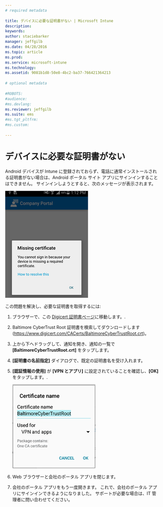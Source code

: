 ```yaml
---
# required metadata

title: デバイスに必要な証明書がない | Microsoft Intune
description:
keywords:
author: staciebarker
manager: jeffgilb
ms.date: 04/28/2016
ms.topic: article
ms.prod:
ms.service: microsoft-intune
ms.technology:
ms.assetid: 9081b1d8-50e8-4bc2-ba37-766421364213

# optional metadata

#ROBOTS:
#audience:
#ms.devlang:
ms.reviewer: jeffgilb
ms.suite: ems
#ms.tgt_pltfrm:
#ms.custom:

---
```



# デバイスに必要な証明書がない
Android デバイスが Intune に登録されておらず、電話に通常インストールされる証明書がない場合は、Android ポータル サイト アプリにサインインすることはできません。 サインインしようとすると、次のメッセージが表示されます。

![andr-cert-install-cert-missing](./media/andr-cert_install-1-cert_missing.png)

この問題を解決し、必要な証明書を取得するには:

1.  ブラウザーで、この [Digicert 証明書ページ](https://www.digicert.com/digicert-root-certificates.htm)に移動します。.

2.  Baltimore CyberTrust Root 証明書を検索してダウンロードします (https://www.digicert.com/CACerts/BaltimoreCyberTrustRoot.crt)。

3.  上から下へドラッグして、通知を開き、通知の一覧で **[BaltimoreCyberTrustRoot.crt]** をタップします。

4.  **[証明書の名前指定]** ダイアログで、既定の証明書名を受け入れます。

5. **[認証情報の使用]** が **[VPN とアプリ]** に設定されていることを確認し、**[OK]** をタップします。.

    ![andr-cert-install-add-cert-name](./media/andr-cert_install-2-add_cert_name.png)

6. Web ブラウザーと会社のポータル アプリを閉じます。

7. 会社のポータル アプリをもう一度開きます。 これで、会社のポータル アプリにサインインできるようになりました。 サポートが必要な場合は、IT 管理者に問い合わせてください。

<!--HONumber=May16_HO1-->


